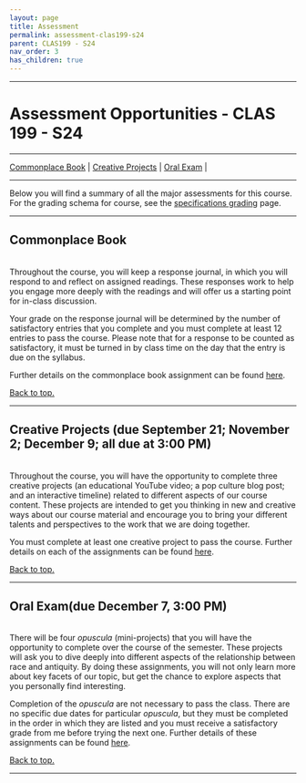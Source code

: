 ```yaml
---
layout: page
title: Assessment
permalink: assessment-clas199-s24
parent: CLAS199 - S24
nav_order: 3
has_children: true
---
```

***

# Assessment Opportunities - CLAS 199 - S24

***

[Commonplace Book](#commonplace-book) \| [Creative Projects](#creative-projects) \| [Oral Exam](#oral-exam) \|

***

Below you will find a summary of all the major assessments for this course. For the grading schema for course, see the [specifications grading](https://dominicmachado.github.io/specification-grading-clas199-f22) page.

***

## Commonplace Book
&nbsp;  
Throughout the course, you will keep a response journal, in which you will respond to and reflect on assigned readings. These responses work to help you engage more deeply with the readings and will offer us a starting point for in-class discussion.

Your grade on the response journal will be determined by the number of satisfactory entries that you complete and you must complete at least 12 entries to pass the course. Please note that for a response to be counted as satisfactory, it must be turned in by class time on the day that the entry is due on the syllabus.

Further details on the commonplace book assignment can be found [here](https://dominicmachado.github.io/response-journal-clas199-f22).

[Back to top.](#top)

***

## Creative Projects (due September 21; November 2; December 9; all due at 3:00 PM)
&nbsp;  
Throughout the course, you will have the opportunity to complete three creative projects (an educational YouTube video; a pop culture blog post; and an interactive timeline) related to different aspects of our course content. These projects are intended to get you thinking in new and creative ways about our course material and encourage you to bring your different talents and perspectives to the work that we are doing together.

You must complete at least one creative project to pass the course. Further details on each of the assignments can be found [here](https://dominicmachado.github.io/creative-projects-clas199-f22).

[Back to top.](#top)

***

## Oral Exam(due December 7, 3:00 PM)
&nbsp;  
There will be four *opuscula* (mini-projects) that you will have the opportunity to complete over the course of the semester. These projects will ask you to dive deeply into different aspects of the relationship between race and antiquity. By doing these assignments, you will not only learn more about key facets of our topic, but get the chance to explore aspects that you personally find interesting.

Completion of the *opuscula* are not necessary to pass the class. There are no specific due dates for particular *opuscula*, but they must be completed in the order in which they are listed and you must receive a satisfactory grade from me before trying the next one. Further details of these assignments can be found [here](https://dominicmachado.github.io/opuscula-clas199-f22).

[Back to top.](#top)

***
